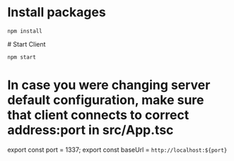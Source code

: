 ﻿# Install packages
```
npm install
```

﻿# Start Client
```
npm start
```

# In case you were changing server default configuration, make sure that client connects to correct address:port in src/App.tsc
export const port = 1337;
export const baseUrl = `http://localhost:${port}`
